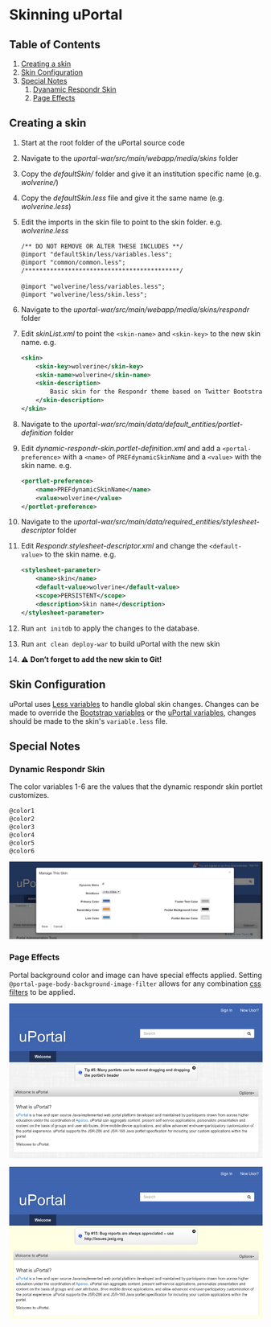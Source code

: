 # Skinning uPortal

## Table of Contents

1.  [Creating a skin](#creating-a-skin)
2.  [Skin Configuration](#skin-configuration)
3.  [Special Notes](#special-notes)
    1.  [Dyanamic Respondr Skin](#dynamic-respondr-skin)
    2.  [Page Effects](#page-effects)

## Creating a skin

1.  Start at the root folder of the uPortal source code
2.  Navigate to the *uportal-war/src/main/webapp/media/skins* folder
3.  Copy the *defaultSkin/* folder and give it an institution specific name (e.g. *wolverine/*)
4.  Copy the *defaultSkin.less* file and give it the same name (e.g. *wolverine.less*)
5.  Edit the imports in the skin file to point to the skin folder. e.g. *wolverine.less*

    ``` less
    /** DO NOT REMOVE OR ALTER THESE INCLUDES **/
    @import "defaultSkin/less/variables.less";
    @import "common/common.less";
    /*******************************************/

    @import "wolverine/less/variables.less";
    @import "wolverine/less/skin.less";
    ```

6.  Navigate to the *uportal-war/src/main/webapp/media/skins/respondr* folder
7.  Edit *skinList.xml* to point the `<skin-name>` and `<skin-key>` to the new skin name. e.g.

    ``` xml
    <skin>
        <skin-key>wolverine</skin-key>
        <skin-name>wolverine</skin-name>
        <skin-description>
            Basic skin for the Respondr theme based on Twitter Bootstrap and Responsive Design
        </skin-description>
    </skin>
    ```

8.  Navigate to the *uportal-war/src/main/data/default_entities/portlet-definition* folder
9.  Edit *dynamic-respondr-skin.portlet-definition.xml* and add a `<portal-preference>` with a `<name>` of `PREFdynamicSkinName` and a `<value>` with the skin name. e.g.

    ``` xml
    <portlet-preference>
        <name>PREFdynamicSkinName</name>
        <value>wolverine</value>
    </portlet-preference>
    ```

10. Navigate to the *uportal-war/src/main/data/required_entities/stylesheet-descriptor* folder
11. Edit *Respondr.stylesheet-descriptor.xml* and change the `<default-value>` to the skin name. e.g.

    ``` xml
    <stylesheet-parameter>
        <name>skin</name>
        <default-value>wolverine</default-value>
        <scope>PERSISTENT</scope>
        <description>Skin name</description>
    </stylesheet-parameter>
    ```

12. Run `ant initdb` to apply the changes to the database.
13. Run `ant clean deploy-war` to build uPortal with the new skin
14. :warning: **Don’t forget to add the new skin to Git!**

## Skin Configuration

uPortal uses [Less variables](http://lesscss.org/features/#variables-feature) to handle global skin changes.
Changes can be made to override the [Bootstrap variables](uportal-war/src/main/webapp/media/skins/respondr/common/bootstrap/variables.less) or the [uPortal variables](uportal-war/src/main/webapp/media/skins/respondr/defaultSkin/less/variables.less), changes should be made to the skin's `variable.less` file.

## Special Notes

### Dynamic Respondr Skin

The color variables 1-6 are the values that the dynamic respondr skin portlet customizes.

``` less
@color1
@color2
@color3
@color4
@color5
@color6
```

![Dynamic Respondr Skin Portlet Page](docs/images/dynamic-respondr-skin.png)

### Page Effects

Portal background color and image can have special effects applied.
Setting `@portal-page-body-background-image-filter` allows for any combination [css filters](https://developer.mozilla.org/en-US/docs/Web/CSS/filter) to be applied.

![No background effect](docs/images/background-filter-none.png)

![Sepia background effect](docs/images/background-filter-sepia.png)

